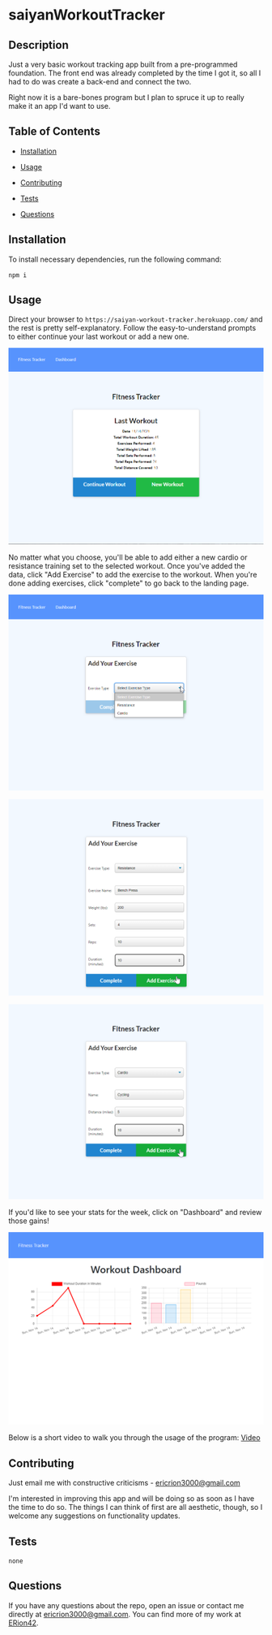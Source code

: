 # saiyanWorkoutTracker


## Description

Just a very basic workout tracking app built from a pre-programmed foundation. The front end was already completed by the time I got it, so all I had to do was create a back-end and connect the two. 

Right now it is a bare-bones program but I plan to spruce it up to really make it an app I'd want to use.

## Table of Contents 

* [Installation](#installation)

* [Usage](#usage)

* [Contributing](#contributing)

* [Tests](#tests)

* [Questions](#questions)

## Installation

To install necessary dependencies, run the following command:

```
npm i
```

## Usage

Direct your browser to `https://saiyan-workout-tracker.herokuapp.com/` and the rest is pretty self-explanatory. Follow the easy-to-understand prompts to either continue your last workout or add a new one. 

![Landing Page](https://github.com/ERion42/saiyanWorkoutTracker/blob/main/screenshots/Tracker1.png?raw=true)

No matter what you choose, you'll be able to add either a new cardio or resistance training set to the selected workout. Once you've added the data, click "Add Exercise" to add the exercise to the workout. When you're done adding exercises, click "complete" to go back to the landing page. 

![Add Exercise 1](https://github.com/ERion42/saiyanWorkoutTracker/blob/main/screenshots/Tracker2.png?raw=true)

![Add Exercise 2](https://github.com/ERion42/saiyanWorkoutTracker/blob/main/screenshots/Tracker3.png?raw=true)

![Add Exercise 3](https://github.com/ERion42/saiyanWorkoutTracker/blob/main/screenshots/Tracker4.png?raw=true)

If you'd like to see your stats for the week, click on "Dashboard" and review those gains!

![Workout Dashboard](https://github.com/ERion42/saiyanWorkoutTracker/blob/main/screenshots/Tracker5.png?raw=true)

Below is a short video to walk you through the usage of the program:
[Video](https://youtu.be/wGrpQ67Uqjk  )
  
## Contributing

Just email me with constructive criticisms - ericrion3000@gmail.com 

I'm interested in improving this app and will be doing so as soon as I have the time to do so. The things I can think of first are all aesthetic, though, so I welcome any suggestions on functionality updates.

## Tests

```
none
```

## Questions

If you have any questions about the repo, open an issue or contact me directly at ericrion3000@gmail.com. You can find more of my work at [ERion42](https://github.com/ERion42/).

